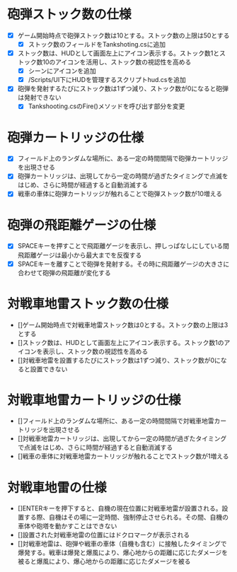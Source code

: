 # 砲弾ストック数の仕様
- [x] ゲーム開始時点で砲弾ストック数は10とする。ストック数の上限は50とする
    - [x] ストック数のフィールドをTankshoting.csに追加
- [x] ストック数は、HUDとして画面左上にアイコン表示する。ストック数1とストック数10のアイコンを活用し、ストック数の視認性を高める
    - [x] シーンにアイコンを追加
    - [x] /Scripts/UI下にHUDを管理するスクリプトhud.csを追加
- [x] 砲弾を発射するたびにストック数は1ずつ減り、ストック数が0になると砲弾は発射できない
    - [x] Tankshooting.csのFire()メソッドを呼び出す部分を変更

# 砲弾カートリッジの仕様
- [x] フィールド上のランダムな場所に、ある一定の時間間隔で砲弾カートリッジを出現させる
- [x] 砲弾カートリッジは、出現してから一定の時間が過ぎたタイミングで点滅をはじめ、さらに時間が経過すると自動消滅する
- [x] 戦車の車体に砲弾カートリッジが触れることで砲弾ストック数が10増える

# 砲弾の飛距離ゲージの仕様
- [x] SPACEキーを押すことで飛距離ゲージを表示し、押しっぱなしにしている間飛距離ゲージは最小から最大までを反復する
- [x] SPACEキーを離すことで砲弾を発射する。その時に飛距離ゲージの大きさに合わせて砲弾の飛距離が変化する

# 対戦車地雷ストック数の仕様
- []ゲーム開始時点で対戦車地雷ストック数は0とする。ストック数の上限は3とする
- []ストック数は、HUDとして画面左上にアイコン表示する。ストック数1のアイコンを表示し、ストック数の視認性を高める
- []対戦車地雷を設置するたびにストック数は1ずつ減り、ストック数が0になると設置できない

# 対戦車地雷カートリッジの仕様
- []フィールド上のランダムな場所に、ある一定の時間間隔で対戦車地雷カートリッジを出現させる
- []対戦車地雷カートリッジは、出現してから一定の時間が過ぎたタイミングで点滅をはじめ、さらに時間が経過すると自動消滅する
- []戦車の車体に対戦車地雷カートリッジが触れることでストック数が1増える

# 対戦車地雷の仕様
- []ENTERキーを押下すると、自機の現在位置に対戦車地雷が設置される。設置する際、自機はその場に一定時間、強制停止させられる。その間、自機の車体や砲塔を動かすことはできない
- []設置された対戦車地雷の位置にはドクロマークが表示される
- []対戦車地雷は、砲弾や戦車の車体（自機も含む）に接触したタイミングで爆発する。戦車は爆発と爆風により、爆心地からの距離に応じたダメージを被ると爆風により、爆心地からの距離に応じたダメージを被る